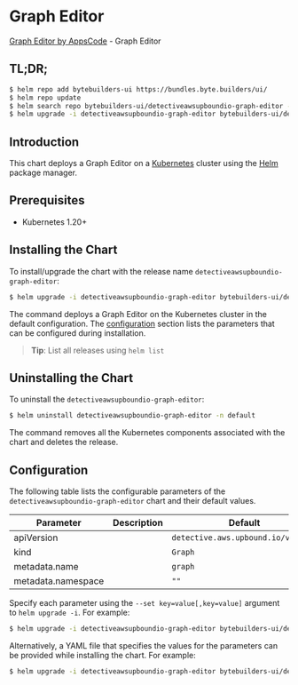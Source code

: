 # Graph Editor

[Graph Editor by AppsCode](https://byte.builders) - Graph Editor

## TL;DR;

```bash
$ helm repo add bytebuilders-ui https://bundles.byte.builders/ui/
$ helm repo update
$ helm search repo bytebuilders-ui/detectiveawsupboundio-graph-editor --version=v0.4.18
$ helm upgrade -i detectiveawsupboundio-graph-editor bytebuilders-ui/detectiveawsupboundio-graph-editor -n default --create-namespace --version=v0.4.18
```

## Introduction

This chart deploys a Graph Editor on a [Kubernetes](http://kubernetes.io) cluster using the [Helm](https://helm.sh) package manager.

## Prerequisites

- Kubernetes 1.20+

## Installing the Chart

To install/upgrade the chart with the release name `detectiveawsupboundio-graph-editor`:

```bash
$ helm upgrade -i detectiveawsupboundio-graph-editor bytebuilders-ui/detectiveawsupboundio-graph-editor -n default --create-namespace --version=v0.4.18
```

The command deploys a Graph Editor on the Kubernetes cluster in the default configuration. The [configuration](#configuration) section lists the parameters that can be configured during installation.

> **Tip**: List all releases using `helm list`

## Uninstalling the Chart

To uninstall the `detectiveawsupboundio-graph-editor`:

```bash
$ helm uninstall detectiveawsupboundio-graph-editor -n default
```

The command removes all the Kubernetes components associated with the chart and deletes the release.

## Configuration

The following table lists the configurable parameters of the `detectiveawsupboundio-graph-editor` chart and their default values.

|     Parameter      | Description |                    Default                    |
|--------------------|-------------|-----------------------------------------------|
| apiVersion         |             | <code>detective.aws.upbound.io/v1beta1</code> |
| kind               |             | <code>Graph</code>                            |
| metadata.name      |             | <code>graph</code>                            |
| metadata.namespace |             | <code>""</code>                               |


Specify each parameter using the `--set key=value[,key=value]` argument to `helm upgrade -i`. For example:

```bash
$ helm upgrade -i detectiveawsupboundio-graph-editor bytebuilders-ui/detectiveawsupboundio-graph-editor -n default --create-namespace --version=v0.4.18 --set apiVersion=detective.aws.upbound.io/v1beta1
```

Alternatively, a YAML file that specifies the values for the parameters can be provided while
installing the chart. For example:

```bash
$ helm upgrade -i detectiveawsupboundio-graph-editor bytebuilders-ui/detectiveawsupboundio-graph-editor -n default --create-namespace --version=v0.4.18 --values values.yaml
```
